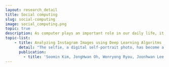 ```yaml
---
layout: research_detail
title: Social computing
slug: social-computing
image: social_computing.png
topic: true
description: As computer plays an important role in our daily life, it is becoming also important to understand social interaction within a computerized society. Social Computing is an area of research intersecting computer science and social science to understand and support any sort of social behavior in or through computational systems.
topic-list:
    - title: Analyzing Instagram Images using Deep Learning Algoritms
      detail: "The selfie, a digital self-portrait photo, has become a unique means of self-presentation, with the emergence of image-based social media platforms, such as Instagram. Social cues presented in selfies may influence viewers to form and evaluate impressions toward uploaders, resulting in viewers’ specific social behaviors, as in off-line face-to-face situations. The goal of this study is to understand how facial features, especially facial expressions of emotion, which are known as representative social cues of nonverbal communication, can affect social engagement. We analyze a large-scale set of selfies on Instagram by applying a deep learning-based image analysis algorithm to discover how facial emotions affect the extent to which selfies induce likes and comments.We also conducted in-depth interviews with 14 Instagram users to better understand the underlying motivations of social responses to selfies. Our findings are as follows: (1) Selfies with positive emotional valence invited more frequent likes and comments than those with negative emotional valence. (2) However, our findings also reveal that the effect of facial emotion on social engagement is more complex than mere valence alone. The effect of emotion on social response differed depending on the type of emotion. Happy faces got more likes and comments; surprised faces got fewer likes and comments. (3) Viewers’ implicit motivations for social feedback on selfies were revealed to be impression evaluation and relationship enhancement. Based on these findings, we discuss design implications for driving user response in image-based social media."
      publication:
        - title: 'Soomin Kim, JongHwan Oh, Wonryong Ryou, Joonhwan Lee. Laugh and Grow "Likes": How Facial Emotions in Selfies Affect Social Engagement on Instagram (Under Review)'
---
```

